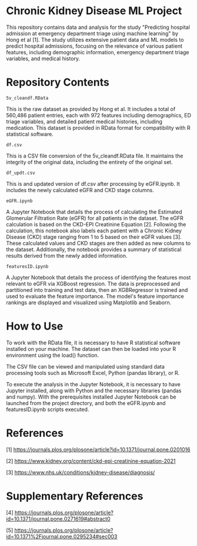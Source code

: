 # Chronic Kidney Disease ML Project

This repository contains data and analysis for the study "Predicting hospital admission at emergency department triage using machine learning" by Hong et al [1]. The study utilizes extensive patient data and ML models to predict hospital admissions, focusing on the relevance of various patient features, including demographic information, emergency department triage variables, and medical history.

# Repository Contents

    5v_cleandf.RData

This is the raw dataset as provided by Hong et al. It includes a total of 560,486 patient entries, each with 972 features including demographics, ED triage variables, and detailed patient medical histories, including medication. This dataset is provided in RData format for compatibility with R statistical software.

    df.csv

This is a CSV file conversion of the 5v_cleandf.RData file. It maintains the integrity of the original data, including the entirety of the original set.

    df_updt.csv

This is and updated version of df.csv after processing by eGFR.ipynb. It includes the newly calculated eGFR and CKD stage columns.

    eGFR.ipynb

A Jupyter Notebook that details the process of calculating the Estimated Glomerular Filtration Rate (eGFR) for all patients in the dataset. The eGFR calculation is based on the CKD-EPI Creatinine Equation [2]. Following the calculation, this notebook also labels each patient with a Chronic Kidney Disease (CKD) stage ranging from 1 to 5 based on their eGFR values [3]. These calculated values and CKD stages are then added as new columns to the dataset. Additionally, the notebook provides a summary of statistical results derived from the newly added information.

    featuresID.ipynb

A Jupyter Notebook that details the process of identifying the features most relevant to eGFR via XGBoost regression. The data is preprocessed and partitioned into training and test data, then an XGBRegressor is trained and used to evaluate the feature importance. The model's feature importance rankings are displayed and visualized using Matplotlib and Seaborn.

# How to Use

To work with the RData file, it is necessary to have R statistical software installed on your machine. The dataset can then be loaded into your R environment using the load() function.

The CSV file can be viewed and manipulated using standard data processing tools such as Microsoft Excel, Python (pandas library), or R.

To execute the analysis in the Jupyter Notebook, it is necessary to have Jupyter installed, along with Python and the necessary libraries (pandas and numpy). With the prerequisites installed Jupyter Notebook can be launched from the project directory, and both the eGFR.ipynb and featuresID.ipynb scripts executed.

# References

[1] https://journals.plos.org/plosone/article?id=10.1371/journal.pone.0201016

[2] https://www.kidney.org/content/ckd-epi-creatinine-equation-2021

[3] https://www.nhs.uk/conditions/kidney-disease/diagnosis/

# Supplementary References

[4] https://journals.plos.org/plosone/article?id=10.1371/journal.pone.0271619#abstract0

[5] https://journals.plos.org/plosone/article?id=10.1371%2Fjournal.pone.0295234#sec003
